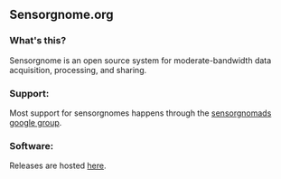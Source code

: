 ## Sensorgnome.org

### What's this?
Sensorgnome is an open source system for moderate-bandwidth data acquisition, processing, and sharing.

### Support:
Most support for sensorgnomes happens through the [sensorgnomads google group](https://groups.google.com/forum/#!forum/sensorgnomads).

### Software:
Releases are hosted [here](https://public.sensorgnome.org).
